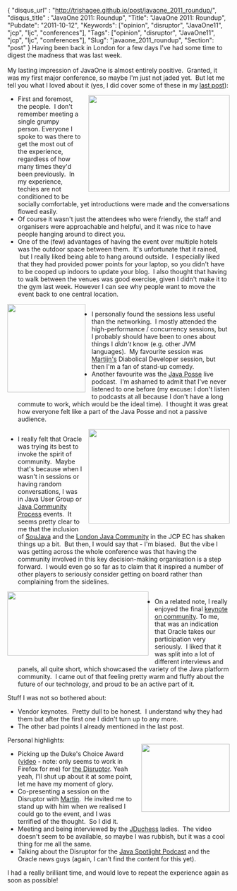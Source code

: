 {
 "disqus_url" : "http://trishagee.github.io/post/javaone_2011_roundup/",
 "disqus_title" : "JavaOne 2011: Roundup",
 "Title": "JavaOne 2011: Roundup",
 "Pubdate": "2011-10-12",
 "Keywords": ["opinion", "disruptor", "JavaOne11", "jcp", "ljc", "conferences"],
 "Tags": ["opinion", "disruptor", "JavaOne11", "jcp", "ljc", "conferences"],
 "Slug": "javaone_2011_roundup",
 "Section": "post"
}
Having been back in London for a few days I've had some time to digest the madness that was last week.<br /><br />My lasting impression of JavaOne is almost entirely positive. &nbsp;Granted, it was my first major conference, so maybe I'm just not jaded yet. &nbsp;But let me tell you what I loved about it (yes, I did cover some of these in my <a href="http://mechanitis.blogspot.com/2011/10/java-one-initial-observations.html">last post</a>):<br /><div class="separator" style="clear: both; text-align: center;"><a href="http://1.bp.blogspot.com/-RlwrbbMeTWI/TpWq7Aw_7OI/AAAAAAAAIQ0/UiDjINFvXjo/s1600/bruno.jpg" imageanchor="1" style="clear: right; float: right; margin-bottom: 1em; margin-left: 1em;"><img border="0" height="219" src="http://1.bp.blogspot.com/-RlwrbbMeTWI/TpWq7Aw_7OI/AAAAAAAAIQ0/UiDjINFvXjo/s320/bruno.jpg" width="320" /></a></div><ul><li>First and foremost, the people. &nbsp;I don't remember meeting a single grumpy person. Everyone I spoke to was there to get the most out of the experience, regardless of how many times they'd been previously. &nbsp;In my experience, techies are not conditioned to be socially comfortable, yet&nbsp;introductions were made and&nbsp;the conversations flowed easily.</li><li>Of course it wasn't just the attendees who were friendly, the staff and organisers were approachable and helpful, and it was nice to have people hanging around to direct you.</li><li>One of the (few) advantages of having the event over multiple hotels was the outdoor space between them. &nbsp;It's unfortunate that it rained, &nbsp;but I really liked being able to hang around outside. &nbsp;I especially liked that they had provided power points for your laptop, so you didn't have to be cooped up indoors to update your blog. &nbsp;I also thought that having to walk between the venues was good exercise, given I didn't make it to the gym last week. However I can see why people want to move the event back to one central location.</li></ul><div class="separator" style="clear: both; text-align: center;"><a href="http://4.bp.blogspot.com/-UOsWpFnYjSw/TpWrGSgqheI/AAAAAAAAIQ8/Hx8nyX5S3uA/s1600/martijn.jpg" imageanchor="1" style="clear: left; float: left; margin-bottom: 1em; margin-right: 1em;"><img border="0" height="200" src="http://4.bp.blogspot.com/-UOsWpFnYjSw/TpWrGSgqheI/AAAAAAAAIQ8/Hx8nyX5S3uA/s200/martijn.jpg" width="177" /></a></div><ul><li>I personally found the sessions less useful than the networking. &nbsp;I mostly attended the high-performance / concurrency sessions, but I probably should have been to ones about things I <i>didn't</i> know (e.g. other JVM languages). &nbsp;My favourite session was <a href="http://martijnverburg.blogspot.com/">Martijn's</a> Diabolical Developer session, but then I'm a fan of stand-up comedy. &nbsp;</li><li>Another favourite was the <a href="http://javaposse.com/">Java Posse</a>&nbsp;live podcast. &nbsp;I'm ashamed to admit that I've never listened to one before (my excuse: I don't listen to podcasts at all because I don't have a long commute to work, which would be the ideal time). &nbsp;I thought it was great how everyone felt like a part of the Java Posse and not a passive audience.</li></ul><div class="separator" style="clear: both; text-align: center;"><a href="http://4.bp.blogspot.com/-8az7qiRldX8/TpWro5J2Z2I/AAAAAAAAIRM/fCD-liE8g9o/s1600/javaposse.jpg" imageanchor="1" style="clear: right; float: right; margin-bottom: 1em; margin-left: 1em;"><img border="0" height="214" src="http://4.bp.blogspot.com/-8az7qiRldX8/TpWro5J2Z2I/AAAAAAAAIRM/fCD-liE8g9o/s320/javaposse.jpg" width="320" /></a></div><ul><li>I really felt that Oracle was trying its best to invoke the spirit of community. &nbsp;Maybe that's because when I wasn't in sessions or having random conversations, I was in Java User Group or <a href="http://jcp.org/en/home/index">Java Community Process</a> events. &nbsp;It seems pretty clear to me that the inclusion of <a href="http://soujava.org.br/">SouJava</a> and the <a href="http://www.meetup.com/Londonjavacommunity/">London Java Community</a> in the JCP EC has shaken things up a bit. &nbsp;But then, I would say that - I'm biased. &nbsp;But the vibe I was getting across the whole conference was that having the community involved in this key decision-making organisation is a step forward. &nbsp;I would even go so far as to claim that it inspired a number of other players to seriously consider getting on board rather than complaining from the sidelines.</li></ul><div class="separator" style="clear: both; text-align: center;"><a href="http://4.bp.blogspot.com/-vuIJB2I4Elo/TpWrcuMqwoI/AAAAAAAAIRE/M8Y6MkPZW6E/s1600/jduchess.jpg" imageanchor="1" style="clear: left; float: left; margin-bottom: 1em; margin-right: 1em;"><img border="0" height="145" src="http://4.bp.blogspot.com/-vuIJB2I4Elo/TpWrcuMqwoI/AAAAAAAAIRE/M8Y6MkPZW6E/s320/jduchess.jpg" width="320" /></a></div><ul><li>On a related note, I really enjoyed the final <a href="http://www.oracle.com/ocom/groups/systemobject/@mktg_admin/documents/webcontent/videoplayer-ocom.html?bctid=1176404830001&amp;playerID=single-social&amp;size=events">keynote on community</a>. To me, that was an indication that Oracle takes our participation very seriously. &nbsp;I liked that it was split into a lot of different interviews and panels, all quite short, which showcased the variety of the Java platform community. &nbsp;I came out of that feeling pretty warm and fluffy about the future of our technology, and proud to be an active part of it.</li></ul><div>Stuff I was not so bothered about:</div><div><ul><li>Vendor keynotes. &nbsp;Pretty dull to be honest. &nbsp;I understand why they had them but after the first one I didn't turn up to any more.</li><li>The other bad points I already mentioned in the last post.</li></ul><div>Personal highlights:</div></div><div class="separator" style="clear: both; text-align: center;"><a href="http://3.bp.blogspot.com/-aovhDAhVoKI/TpWryE1AKMI/AAAAAAAAIRU/vnwMqPGquSQ/s1600/intro-to-disruptor.jpg" imageanchor="1" style="clear: right; float: right; margin-bottom: 1em; margin-left: 1em;"><img border="0" height="154" src="http://3.bp.blogspot.com/-aovhDAhVoKI/TpWryE1AKMI/AAAAAAAAIRU/vnwMqPGquSQ/s200/intro-to-disruptor.jpg" width="200" /></a></div><div><ul><li>Picking up the Duke's Choice Award (<a href="http://www.oracle.com/ocom/groups/public/@ocom/documents/digitalasset/512339.jpg">video</a>&nbsp;- note: only seems to work in Firefox for me) for <a href="http://code.google.com/p/disruptor/">the Disruptor</a>. Yeah yeah, I'll shut up about it at some point, let me have my moment of glory.</li><li>Co-presenting a session on the Disruptor with <a href="http://mechanical-sympathy.blogspot.com/">Martin</a>. &nbsp;He invited me to stand up with him when we realised I could go to the event, and I was terrified of the thought. &nbsp;So I did it.</li><li>Meeting and being interviewed by the <a href="http://jduchess.org/">JDuchess</a> ladies. &nbsp;The video doesn't seem to be available, so maybe I was rubbish, but it was a cool thing for me all the same.</li><li>Talking about the Disruptor for the <a href="http://blogs.oracle.com/javaspotlight/entry/java_spotlight_episode_51_live">Java Spotlight Podcast</a>&nbsp;and the Oracle news guys (again, I can't find the content for this yet).</li></ul></div><div>I had a really brilliant time, and would love to repeat the experience again as soon as possible!</div>

